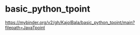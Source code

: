 # basic_python_tpoint


https://mybinder.org/v2/gh/KajolBala/basic_python_tpoint/main?filepath=JavaTpoint
